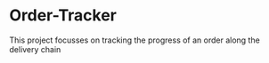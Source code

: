 # Order-Tracker
 This project focusses on tracking the progress of an order along the delivery chain
